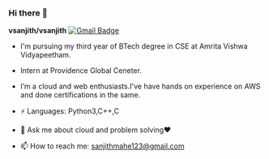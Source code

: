 ### Hi there 👋


**vsanjith/vsanjith**
[![Gmail Badge](https://img.shields.io/badge/-sanjithmahe123@gmail.com-c14438?style=flat-square&logo=Gmail&logoColor=white&link=mailto:sanjithmahe123@gmail.com)](mailto:sanjithmahe123@gmail.com)

- I'm pursuing my third year of BTech degree in CSE at Amrita Vishwa Vidyapeetham.

- Intern at Providence Global Ceneter.
- I’m a cloud and web enthusiasts.I've have hands on experience on AWS and done certifications in the same.
- ⚡ Languages: Python3,C++,C
- 💬 Ask me about cloud and problem solving❤
- 📫 How to reach me: sanjithmahe123@gmail.com




 
 


